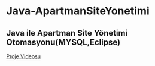 # Java-ApartmanSiteYonetimi
## Java ile Apartman Site Yönetimi Otomasyonu(MYSQL,Eclipse)
 
[Proje Videosu](https://youtu.be/Sj4ei7gfJY0) 
